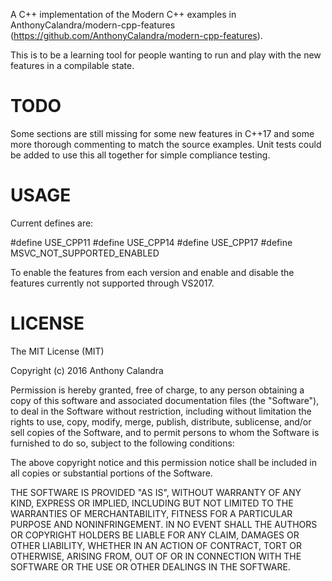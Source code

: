 A C++ implementation of the Modern C++ examples in AnthonyCalandra/modern-cpp-features (https://github.com/AnthonyCalandra/modern-cpp-features).

This is to be a learning tool for people wanting to run and play with the new features in a compilable state.


TODO
=======
Some sections are still missing for some new features in C++17 and some more thorough commenting to match the source examples.
Unit tests could be added to use this all together for simple compliance testing.


USAGE
=======
Current defines are:

#define USE_CPP11
#define USE_CPP14
#define USE_CPP17
#define MSVC_NOT_SUPPORTED_ENABLED

To enable the features from each version and enable and disable the features currently not supported through VS2017.


LICENSE
=======
The MIT License (MIT)

Copyright (c) 2016 Anthony Calandra

Permission is hereby granted, free of charge, to any person obtaining a copy of this software and associated documentation files (the "Software"), to deal in the Software without restriction, including without limitation the rights to use, copy, modify, merge, publish, distribute, sublicense, and/or sell copies of the Software, and to permit persons to whom the Software is furnished to do so, subject to the following conditions:

The above copyright notice and this permission notice shall be included in all copies or substantial portions of the Software.

THE SOFTWARE IS PROVIDED "AS IS", WITHOUT WARRANTY OF ANY KIND, EXPRESS OR IMPLIED, INCLUDING BUT NOT LIMITED TO THE WARRANTIES OF MERCHANTABILITY, FITNESS FOR A PARTICULAR PURPOSE AND NONINFRINGEMENT. IN NO EVENT SHALL THE AUTHORS OR COPYRIGHT HOLDERS BE LIABLE FOR ANY CLAIM, DAMAGES OR OTHER LIABILITY, WHETHER IN AN ACTION OF CONTRACT, TORT OR OTHERWISE, ARISING FROM, OUT OF OR IN CONNECTION WITH THE SOFTWARE OR THE USE OR OTHER DEALINGS IN THE SOFTWARE.




